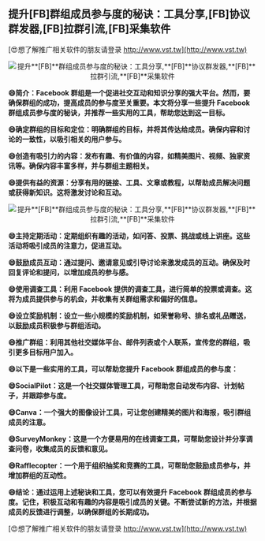 ## **提升**[FB]**群组成员参与度的秘诀：工具分享,**[FB]**协议群发器,**[FB]**拉群引流,**[FB]**采集软件**

[😍想了解推广相关软件的朋友请登录 http://www.vst.tw](http://www.vst.tw)

 <center><img src="https://vst.tw/MP4/tuiguang/png/2.png" alt="提升**[FB]**群组成员参与度的秘诀：工具分享,**[FB]**协议群发器,**[FB]**拉群引流,**[FB]**采集软件"></center>

**😄简介：Facebook 群组是一个促进社交互动和知识分享的强大平台。然而，要确保群组的成功，提高成员的参与度至关重要。本文将分享一些提升 Facebook 群组成员参与度的秘诀，并推荐一些实用的工具，帮助您达到这一目标。**

**😄确定群组的目标和定位：明确群组的目标，并将其传达给成员。确保内容和讨论的一致性，以吸引相关的用户参与。**

**😄创造有吸引力的内容：发布有趣、有价值的内容，如精美图片、视频、独家资讯等。确保内容丰富多样，并与群组主题相关。**

**😄提供有益的资源：分享有用的链接、工具、文章或教程，以帮助成员解决问题或获得新知识。这将激发讨论和互动。**

 <center><img src="https://vst.tw/MP4/tuiguang/png/8.png" alt="提升**[FB]**群组成员参与度的秘诀：工具分享,**[FB]**协议群发器,**[FB]**拉群引流,**[FB]**采集软件"></center>

**😄主持定期活动：定期组织有趣的活动，如问答、投票、挑战或线上讲座。这些活动将吸引成员的注意力，促进互动。**

**😄鼓励成员互动：通过提问、邀请意见或引导讨论来激发成员的互动。确保及时回复评论和提问，以增加成员的参与感。**

**😄使用调查工具：利用 Facebook 提供的调查工具，进行简单的投票或调查。这将为成员提供参与的机会，并收集有关群组需求和偏好的信息。**

**😄设立奖励机制：设立一些小规模的奖励机制，如荣誉称号、排名或礼品赠送，以鼓励成员积极参与群组活动。**

**😄推广群组：利用其他社交媒体平台、邮件列表或个人联系，宣传您的群组，吸引更多目标用户加入。**

**😄以下是一些实用的工具，可以帮助您提升 Facebook 群组成员的参与度：**

**😄SocialPilot：这是一个社交媒体管理工具，可帮助您自动发布内容、计划帖子，并跟踪参与度。**

**😄Canva：一个强大的图像设计工具，可让您创建精美的图片和海报，吸引群组成员的注意。**

**😄SurveyMonkey：这是一个方便易用的在线调查工具，可帮助您设计并分享调查问卷，收集成员的反馈和意见。**

**😄Rafflecopter：一个用于组织抽奖和竞赛的工具，可帮助您鼓励成员参与，并增加群组的互动性。**

**😄结论：通过运用上述秘诀和工具，您可以有效提升 Facebook 群组成员的参与度。记住，积极互动和有趣的内容是吸引成员的关键。不断尝试新的方法，并根据成员的反馈进行调整，以确保群组的长期成功。**

[😍想了解推广相关软件的朋友请登录 http://www.vst.tw](http://www.vst.tw)



